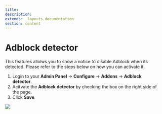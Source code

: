 ```yaml
---
title:
description:
extends: _layouts.documentation
section: content
---
```


# Adblock detector

This features allolws you to show a notice to disable Adblock when its detected. Please refer to the steps below on how you can activate it. 

1. Login to your **Admin Panel** -> **Configure** -> **Addons** -> **Adblock detector**.
2.  Acitvate the **Adblock detector** by checking the box on the right side of the page. 
3. Click **Save**.

![](https://raw.githubusercontent.com/yclas/guides/master/images/adblock.png)
